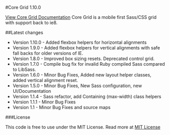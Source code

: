 #Core Grid 1.10.0

[View Core Grid Documentation](http://splintercode.github.io/core-grid/) 
Core Grid is a mobile first Sass/CSS grid with support back to ie8. 

##Latest changes
- Version 1.10.0 - Added flexbox helpers for horizontal alignments
- Version 1.9.0  - Added flexbox helpers for vertical alignments with safe fall backs for older versions of IE.
- Version 1.8.0  - Improved box sizing resets. Deprecated control grid.
- Version 1.7.0  - Compile bug fix for invalid Ruby compiled Sass compared to LibSass.
- Version 1.6.0  - Minor Bug Fixes, Added new layout helper classes, added vertical alignment reset.
- Version 1.5.0  - Minor Bug Fixes, New Sass configuration, new UI/Documentation
- Version 1.1.4  - Sass refactor, add Containing (max-width) class helpers
- Version 1.1.1  - Minor Bug Fixes
- Version 1.1    - Minor Bug Fixes and source maps

###License

This code is free to use under the MIT License.
Read more at [MIT License](http://opensource.org/licenses/MIT)

